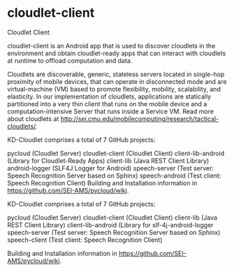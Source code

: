 # cloudlet-client
Cloudlet Client

cloudlet-client is an Android app that is used to discover cloudlets in the environment and obtain cloudlet-ready apps that can interact with cloudlets at runtime to offload computation and data.

Cloudlets are discoverable, generic, stateless servers located in single-hop proximity of mobile devices, that can operate in disconnected mode and are virtual-machine (VM) based to promote flexibility, mobility, scalability, and elasticity. In our implementation of cloudlets, applications are statically partitioned into a very thin client that runs on the mobile device and a computation-intensive Server that runs inside a Service VM. Read more about cloudlets at http://sei.cmu.edu/mobilecomputing/research/tactical-cloudlets/.

KD-Cloudlet comprises a total of 7 GitHub projects:

pycloud (Cloudlet Server)
cloudlet-client (Cloudlet Client)
client-lib-android (Library for Cloudlet-Ready Apps)
client-lib (Java REST Client Library)
android-logger (SLF4J Logger for Android)
speech-server (Test server: Speech Recognition Server based on Sphinx)
speech-android (Test client: Speech Recognition Client)
Building and Installation information in https://github.com/SEI-AMS/pycloud/wiki.

KD-Cloudlet comprises a total of 7 GitHub projects:

pycloud (Cloudlet Server)
cloudlet-client (Cloudlet Client)
client-lib (Java REST Client Library)
client-lib-android (Library for 
slf-4j-android-logger
speech-server (Test server: Speech Recognition Server based on Sphinx)
speech-client (Test client: Speech Recognition Client)

Building and Installation information in https://github.com/SEI-AMS/pycloud/wiki.
